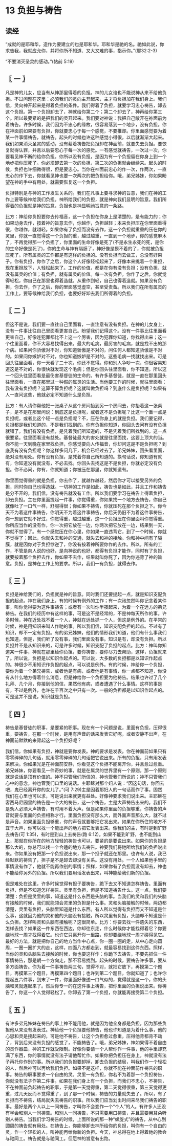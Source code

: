 # 13 负担与祷告


## 读经

“成就的是耶和华，造作为要建立的也是耶和华。耶和华是祂的名。祂如此说，你求告我，我就应允你，并将你所不知道、又大又难的事，指示你。”(耶32:2-3)

“不要消灭圣灵的感动。”(帖前 5:19)



## 〖 一 〗

凡是神的儿女，应当有从神那里得着的负担。神的儿女谁也不能说神从来不给他负担。不过问题在这里：必须我们的灵向主开起来，主才将负担加在我们身上。我们信，灵向神开起来是得着负担的条件。我们得着了负担，就要学习忠心祷告，卸去这个负担。第一个负担卸去了，神就给你第二个；第二个卸去了，神再给你第三个。所以最要紧的是把我们的灵开起来。我们要对神说：我把自己敞开在祢面前为着祷告。许多时候，我们因为不忠心的缘故，很容易落到一个地步，没有负担。你在神面前如果要有负担，你就要忠心于每一个感觉，不要推却。你里面感觉要为着某一件事情祷告，就祷告。起头的时候也许这种感觉小得很，以后就渐渐大起来。我们如果消灭圣灵的感动，没有藉着祷告把负担卸在神面前，就要失去负担。要恢复就得认罪，并且以后要忠心于每一次的感觉。一有感觉就祷告，一次过一次，你要看见神不断的给你负担。你所以没有负担，是因为有一个负担留在你身上到一个地步把你压死了。你必须卸去第一次的负担，第二次的负担就会继续来。起头的时候，负担也许细微得很，但是要忠心。当你在神面前忠心的作一次，作两次，一直忠心的作下去，你就看见神也要一次两次的把负担给你。哦，弟兄姊妹，你如果盼望在神的手中有用处，就需要恢复这一个负担。

负担特别是与神的工作发生关系的。我们在凡事上要寻求神的旨意，我们在神的工作上要等候神给我们负担。神所给我们的负担，就是神向我们显明的旨意。我们所得着的负担就是神的旨意，负担也是神显明祂旨意的一条路。

比方：神给你负担要你去传福音，这一个负担在你身上是清楚的，是有能力的；你如果动身去作，按着神的旨意去作，你越作，负担越轻；本来负担压在你里面重得很，你越作，就越轻。如果你有了负担而没有去作，这一个负担就重重的压在你的灵里，你就一直觉得这一个负担的重，越过越重，一直到一个地步，你的感觉麻木了，不再觉得那一个负担了，你里面的生命好像是死了(不是永生永死的死，是你的生命好像是死了)，你的生命与神有隔膜了，神好像是摸不着的了，你就被负担压死了。所有属灵的工作都是有这样的负担的。没有负担而去做工，总没有好果子。你有负担，你作了之后，你这个人好像轻松起来了，好像本来挑着一个重担，现在重担放下，人轻松起来了。工作的价值，都是在你有没有负担；没有负担，就没有属灵的价值；有负担，就有属灵的价值。每一次有负担，你作了之后，你就觉得轻松，你自己在那里也得着造就。从重作到轻，自己也得着造就。如果没有负担，你去作，作了之后，你的里面感觉虚空，甚至受责备。所以我们在所有属灵的工作上，要等候神给我们负担，也要好好卸去我们所得着的负担。



## 〖 二 〗

但这不是说，我们要一直往自己里面看，一直注意有没有负担。在神的儿女身上，没有一件事比往自己里面看更害自己。盼望我们记得这个。没有一件事比往里面看更害自己，好像连犯罪都比不上这一个厉害，因为犯罪你知道，你找得出来；这一个往里面看，你不大容易找得出来。最大的毛病，最厉害的毛病，就是找不出的那个病。如果问你骄傲对不对，你知道骄傲是不对的，问任何人都知道骄傲是不对的。如果问你嫉妒对不对，你也知道嫉妒是不对的。这些毛病一找就找出来。可是回头往里面看，你一天看了二十次，你还不觉得。你和别人争吵一次，你很容易知道这是不对的，你很快就发现这个毛病；但是你回头往里面看，你不知道。所以这一个回头往里面看是最伤害基督徒的生命的。有许多基督徒，就是一直在那里回头往里面看，一直在那里过一种假的属灵的生活。当他要工作的时候，就往里面看：我有没有负担呢？这算不算负担呢？这就叫做负担吗？到底什么是负担呢？如果有人一直问这些，他就必定不知道什么是负担。

比方：有人请你帮他把一张桌子从这个房间抬到另一个房间去，你抬着这一张桌子，是不是在那里问说：到底这是负担呢，或者这不是负担呢？比这一个重一点是负担呢，或者比这个轻一点是负担呢？不，压在你身上的就是负担。我们要记得，负担都是我们知道的，不是我们找到的。你有负担你知道，你回头去问有没有负担就错了。我们有没有负担，是凭着我们所知道的，不是凭着我们所找到的。这一点很要紧。往里面看没有益处。基督徒最大的害处就是往里面找，这要上顶大的当。你不能一天到晚在家里找负担，你感觉要向人传福音，你却问这是不是负担呢？到底我有没有负担呢？你这样多问几下，机会已经过去了。弟兄姊妹，回头看里面，绝对没有用处。你有没有负担，是凭着你自己所知道的。换句话说，你知道有就有，你知道没有就没有，不必去找。你回头去找这是不是负担，你就必定没有负担。你不必问，你有，你就知道；你被压在那里，你就知道有。

你里面觉得重的就是负担，你去作了，就越作越轻，然后你才可以接受另外的负担，同时你自己也得造就。一切神的工作是如此，祷告也是如此，并且工作和祷告是分不开的，我们信，没有祷告就没有工作。所以我们要学习在祷告上得着负担，卸去负担。主在你里面提起一件事，你觉得重，你如果找一个地方去祷告，你自己就像吐了一口气一样，舒服得很；你如果不祷告，你就压死在那个负担之下。你今天不为着这件事祷告，你明天不为着这件事祷告，你后天仍旧不为着这件事祷告，你一想到它就不好过，你觉得重，越过越重，这一个负担压在你里面叫你觉得重。你所应当作的没有作，你一次把它放在一边，你两次把它放在一边，结果到一天，你就不觉得了。有一个感觉压在你心里，你如果一直违背它，到了一个时候，你就不觉得了；因此，你就失去和神的交通，就失去和神的接触。你和神中间有了隔膜，就是因你对于负担悖逆了，你没有按着神所要你作的去作。所以，所有的工作，不管是向人说的也好，是向神说的也好，都得有负担才能作，同时有了负担，就要按着那个负担去作，你如果不去作，结果就叫你死了，因为你违背了神的旨意。负担，是神在工作上的要求。所以，我们一有负担，就得去作。



## 〖 三 〗

负担是神给我们的，负担就是神的旨意。同时我们还要提起一点，就是知识支配负担的起点。神在我们身上，有的时候有例外的工作；有一次祂忽然叫你记念着某件事，叫你觉得要为这件事祷告；或者有一次叫你半夜起来，为着一个在远方的弟兄祷告。在我们的经历中有这样的事，可是这不是经常的，不是神每天所作的事。许多时候，神在近处找不着一个人，神就在远处抓一个人，但这是例外的。在平常的时候，神是用知识来叫人作祂的事。所以我们信，知识支配负担的起点。不过有了知识，却不一定有负担。有的弟兄姊妹，他们的情形我们知道，他们有什么事我们也知道，但是，我们听了没有事，我们里面没有事。知识是有，却没有负担。所以负担并不是从知识来的，可是许多时候，知识支配了负担的起点。比方：神叫你知道某一件事，神就在那里给你负担，要你祷告，要你尽力去帮助，这样，负担就来了。所以说，负担是以知识作起点的。可以说，大多数的负担都是以知识作起点的。神很少不用知识作负担的起点，可以说是例外。有的时候，神给你一个负担，要你为着一个弟兄祷告，或者他是有病，或者他是有事情，你一点都不知道，你没有从什么地方得着什么消息，但是神给你一个负担要为他祷告。结果也许过了几个礼拜、几个月，你接到他的信，果然他有病，或者遭遇了什么事情。这样的事是有，不过是例外，也许在千百次之中只有一次。一般的负担都是以知识作起点的。可是这并不是说，知识就是负担。



## 〖 四 〗

祷告是基督徒的职事，是要紧的职事。现在有一个问题是说，里面有负担，压得很重，要祷告，在那一个时候，是用有声音的话来发表它好呢，或者安静不出声，在神面前默默的来背起这一个负担好呢？

我们信，你如果有负担，神就是要你发表。神的要求是发表。你在神面前如果只有零零碎碎的几句话，就用零零碎碎的几句话把它说出来。所有的负担，只有用发表来解决。你如果光是在神面前安静，你看见这个负担不能离开你，并且愈过愈重。弟兄姊妹，你要看见一件奇妙的事，就是在属灵的世界里有一个原则，那一个原则就是说话是顶有价值的。神不只管我们所信的，神也管我们所说的；神不只管我们心中的意念，神也管我们口里的说话。主耶稣对那个妇人说：“因这句话，你回去吧，鬼已经离开你的女儿了。”(可 7:29)主是因着那妇人的一句话而作了事。固然我们在心里也可以求，可是说出来就更有益处。好像神要求我们说出来。主耶稣在客西马尼园里的祷告是一个大的祷告，这一个祷告，主是大声祷告出来的。我们不是劝人必须大声祷告，有时用不着大声。但是如果你里面的负担够重，你祷告的声音就要与里面的负担相称才行。里面负担没有那么大，而外面声音那么大，就不过是声音。如果里面负担够重，你的声音就要够把它发出来。如果在你所住的地方不宜于大声，你可以找一个能出声的地方把它发表出来。像我们的主，有时是到旷野去祷告(可 1:35)，有时是到山上去祷告(路 6:12)。如果不能到旷野，也不能到山上，那就在你所在的地方轻轻的祷告也可以，要紧的是要说出来。如果你的负担是那么大的，你总可以找一个合适的地方去祷告。神要我们将祂所给我们的负担说出来。你如果没有把那一个负担说出来，那一个担子就还在那里。也许有人说，我已经默默的祷告了，担子是不是卸去却没有关系。这没有用处。一个人如果他手里的事情没有作了，他就不能再作别的事情；照样，如果你有了负担而没有卸去，神也不能给你另外的负担。所以我们要用话发表出来，叫神能给我们新的负担。

但是难处在这里，许多时候觉得有担子要祷告，跪下去又不知道怎样祷告。里面有负担，但是不知道怎样祷告。灵里有负担，但是不知道祷告什么。这一点，我们要清楚：负担是灵里的事，知道这是什么东西是头脑的事。当我们的灵和我们的头脑有接触的时候，我们就能领会灵里的负担是什么事。灵和头脑接触的时候，两边都清楚，灵里有负担，头脑里知道是什么东西。有人所以觉得有负担而又不知道是什么事，这就因为他的灵和他的头脑没有接触，所以灵里有负担，头脑却不知道是什么负担。怎样叫灵和头脑有接触呢？这很简单。比方：你要去找一件遗失的东西，怎样去找？如果这一件东西在西边，你却往东走，什么时候你才能找得着它？你要绕地球一周才找得着它。也许它只离开你一里路，你却要绕地球一周才碰得见它。最好的方法，就是把你自己的地方当作中心点，你一圈一圈的走，从中心走向圆周，一圈一圈扩大的走，这样，四面八方都走到，就最容易找到这件东西。照样，当你的灵和头脑失去接触的时候，你也要这样作：你跪下去祷告，不要先抓住一件事情祷告，那是朝一个方向走，那不容易找到。起头的时候，要祷告许多事，要从多方面祷告。你为着一件事祷告两三句，觉得不对，就把它放下，再摸第二个题目，再摸第三个题目，再摸第四个题目；也许到第二个题目，你就知道了；也许你提起五六件事，到末了一件，你里面好像透一口气似的，觉得就是这一个，你的头脑和灵就连起来了。然后你专一的在这件事上祷告，把你里面的负担说出来。你祷告了，你这一个人觉得轻松了。你卸去了第一个负担，你就能再接受第二个负担。



## 〖 五 〗

有许多弟兄姊妹在祷告的事上神不能用他，就是因为他全身都是负担，因为那些负担他从来没有发表过。神给他一个负担要他祷告，他也许知道是为着什么事，他的心思和灵是接起来的，可是他不祷告，让这个负担愈过愈重，压得他背都背不动了，背到后来没有负担的感觉了，不能祷告了。哦，弟兄姊妹，神如果得不着自由的灵作器皿，神的工作就受限制。好像你要请一个人帮你作一件事，他的手里却充满了东西，你的事情就没有法子请他帮忙作。如果你把负担压在身上，神就没有法子再托你作别的事。所以我们的负担要卸掉，卸去负担的结局，叫我们作一个轻松的人，然后神可以再给我们负担。如果不是这样，你就不能在神面前作祷告的职事。祷告的职事要求一个自由的灵。灵里一有负担，你若不为着那一个负担祷告，你就没有法子作第二件事。如果在我们身上有一个负担，而我们不忠心，不祷告，不在神面前负起祷告的职事，于是第一天觉得重，第二天觉得很重，第三天觉得更重，过几天反而不觉得重了，到了那一个时候，祷告的力量就失去了。所以，有了负担而不祷告，结局就失去祷告的职事。所以我们应当划出时间来尽我们祷告的职事。最好是两个人以上一同祷告，才叫你不会变作一个“个人”的人。有许多人还没有学会和别人一同祷告。和别人一同祷告，不只需要用口祷告，并且需要用耳朵听别人祷告。当我们学习祷告的时候，上面所说的那一种“螺旋式”的祷告，从中心到圆周的祷告就有用处。在祷告上，你能够卸去神所给你的负担，叫你有一个自由的灵，作一个轻松的人，叫神能再给你新的负担。今天，神总得在地上得着祂的教会与祂同工。祷告就是与祂同工。但愿神的旨意有出路。

